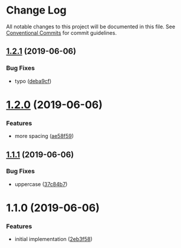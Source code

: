 # Change Log

All notable changes to this project will be documented in this file.
See [Conventional Commits](https://conventionalcommits.org) for commit guidelines.

## [1.2.1](https://github.com/havenchyk/lerna-try/compare/@havenchyk/beta@1.2.0...@havenchyk/beta@1.2.1) (2019-06-06)


### Bug Fixes

* typo ([deba9cf](https://github.com/havenchyk/lerna-try/commit/deba9cf))





# [1.2.0](https://github.com/havenchyk/lerna-try/compare/@havenchyk/beta@1.1.1...@havenchyk/beta@1.2.0) (2019-06-06)


### Features

* more spacing ([ae58f59](https://github.com/havenchyk/lerna-try/commit/ae58f59))





## [1.1.1](https://github.com/havenchyk/lerna-try/compare/@havenchyk/beta@1.1.0...@havenchyk/beta@1.1.1) (2019-06-06)


### Bug Fixes

* uppercase ([37c84b7](https://github.com/havenchyk/lerna-try/commit/37c84b7))





# 1.1.0 (2019-06-06)


### Features

* initial implementation ([2eb3f58](https://github.com/havenchyk/lerna-try/commit/2eb3f58))
